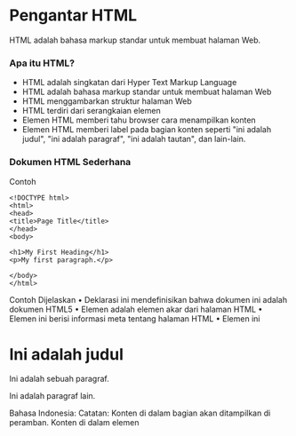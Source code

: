 # Pengantar HTML
HTML adalah bahasa markup standar untuk membuat halaman Web.

### Apa itu HTML?
- HTML adalah singkatan dari Hyper Text Markup Language
- HTML adalah bahasa markup standar untuk membuat halaman Web
- HTML menggambarkan struktur halaman Web
- HTML terdiri dari serangkaian elemen
- Elemen HTML memberi tahu browser cara menampilkan konten
- Elemen HTML memberi label pada bagian konten seperti "ini adalah judul", "ini adalah paragraf", "ini adalah tautan", dan lain-lain.

### Dokumen HTML Sederhana
Contoh
```
<!DOCTYPE html>
<html>
<head>
<title>Page Title</title>
</head>
<body>

<h1>My First Heading</h1>
<p>My first paragraph.</p>

</body>
</html>
```
Contoh Dijelaskan
•	Deklarasi ini <!DOCTYPE html>mendefinisikan bahwa dokumen ini adalah dokumen HTML5
•	Elemen <html>adalah elemen akar dari halaman HTML
•	Elemen ini <head>berisi informasi meta tentang halaman HTML
•	Elemen ini <title>menentukan judul untuk halaman HTML (yang ditampilkan di bilah judul browser atau di tab halaman)
•	Elemen <body>mendefinisikan badan dokumen, dan merupakan wadah untuk semua konten yang terlihat, seperti judul, paragraf, gambar, hyperlink, tabel, daftar, dll.
•	Elemen ini <h1>mendefinisikan judul besar
•	Elemen <p>mendefinisikan sebuah paragraf
________________________________________
Apa itu Elemen HTML?
Elemen HTML didefinisikan oleh tag awal, beberapa konten, dan tag akhir:
< tagname > Konten ada di sini... < /tagname >
Elemen HTML adalah segalanya dari tag awal hingga tag akhir:
< h1 > Judul Pertama Saya < /h1 >
< p > Paragraf pertama saya. < /p >
Start tag	Element content	End tag
<h1>	My First Heading	</h1>
<p>	My first paragraph.	</p>
<br>	none	none
Catatan: Beberapa elemen HTML tidak memiliki konten (seperti elemen <br>). Elemen-elemen ini disebut elemen kosong. Elemen kosong tidak memiliki tag penutup!
________________________________________
IKLAN
________________________________________
Peramban Web
Tujuan peramban web (Chrome, Edge, Firefox, Safari) adalah untuk membaca dokumen HTML dan menampilkannya dengan benar.
Peramban tidak menampilkan tag HTML, tetapi menggunakannya untuk menentukan cara menampilkan dokumen:
 
________________________________________
Struktur Halaman HTML
Berikut adalah visualisasi struktur halaman HTML:
<html>
<kepala>
<title>Judul halaman</title>
</head>
<tubuh>
<h1>Ini adalah judul</h1>
<p>Ini adalah sebuah paragraf.</p>
<p>Ini adalah paragraf lain.</p>
</tubuh>
Bahasa Indonesia: </html>
Catatan: Konten di dalam bagian <body> akan ditampilkan di peramban. Konten di dalam elemen <title> akan ditampilkan di bilah judul peramban atau di tab halaman.


